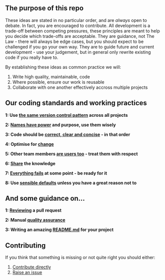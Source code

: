 ## The purpose of this repo

These ideas are stated in no particular order, and are *always* open to debate. In fact, you are encouraged to contribute. 
All development is a trade-off between competing pressures, these principles are meant to help you decide which trade-offs are acceptable.
They are guidance, not The Law - there will always be edge cases, but you should expect to be challenged if you go your own way.
They are to guide future and current development - use your judgement, but in general only rewrite existing code if you really have to. 

By establishing these ideas as common practice we will:
1. Write high quality, maintainable, code
2. Where possible, ensure our work is reusable
3. Collaborate with one another effectively accross multiple projects

## Our coding standards and working practices

**1: Use [the same version control pattern](version_control_pattern.md) across all projects**

**2: [Names have power](naming.md) and purpose, use them wisely**

**3: Code should be [correct, clear and concise](correct_clear_concise.md) - in that order**

**4: Optimise for [change](change_is_inevitable.md)**

**5: Other team members [are users too](they_are_users_too.md) - treat them with respect**

**6: [Share](share_the_knowledge.md) the knowledge**

**7: [Everything fails](error_handling.md) at some point - be ready for it**

**8: Use [sensible defaults](sensible_defaults.md) unless you have a great reason not to**

## And some guidance on...

**1: [Reviewing](reviewing_a_pull_request.md) a pull request**

**2: Manual [quality assurance](quality_assurance.md)**

**3: Writing an amazing [README.md](
README_template.md) for your project**

## Contributing

If you think that something is missing or not quite right you should either:
1. [Contribute directly](version_control_pattern.md)
2. [Raise an issue](https://github.com/moj-analytical-services/our-coding-standards/issues)
